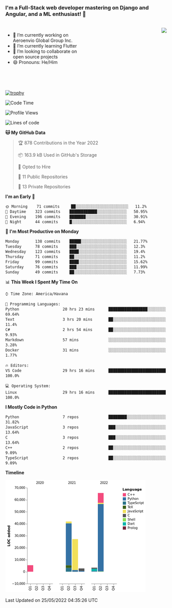 ### I'm a Full-Stack web developer mastering on Django and Angular, and a ML enthusiast!  👋

<br/>

<img align="right" height="250"  src="https://media1.giphy.com/media/qgQUggAC3Pfv687qPC/giphy.gif?cid=ecf05e470ttfxgsj072btembitu1zn4ti3t3cdyg4jo5b3by&rid=giphy.gif&ct=g" />

 <div style="width:50%">
    <ul>
      <li>🔭 I’m currently working on Aeroenvio Global Group Inc.</li>
      <li>🌱 I’m currently learning Flutter</li>
      <li>👯 I’m looking to collaborate on open source projects</li>
      <li>😄 Pronouns: He/Him</li>
<!--       <li>⚡ Fun fact: I started my first professional project for a company as web dev without knowing any JS </li> -->
    </ul>
  </div>
  
<br/><br/><br/>

[![trophy](https://github-profile-trophy.vercel.app/?username=dfg-98&row=3&column=3&theme=monokai)](https://github.com/ryo-ma/github-profile-trophy)


<!--START_SECTION:waka-->
![Code Time](http://img.shields.io/badge/Code%20Time-164%20hrs%2011%20mins-blue)

![Profile Views](http://img.shields.io/badge/Profile%20Views-4-blue)

![Lines of code](https://img.shields.io/badge/From%20Hello%20World%20I%27ve%20Written-146%20Thousand%20lines%20of%20code-blue)

**🐱 My GitHub Data** 

> 🏆 878 Contributions in the Year 2022
 > 
> 📦 163.9 kB Used in GitHub's Storage 
 > 
> 💼 Opted to Hire
 > 
> 📜 11 Public Repositories 
 > 
> 🔑 13 Private Repositories  
 > 
**I'm an Early 🐤** 

```text
🌞 Morning    71 commits     ██░░░░░░░░░░░░░░░░░░░░░░░   11.2% 
🌆 Daytime    323 commits    ████████████░░░░░░░░░░░░░   50.95% 
🌃 Evening    196 commits    ███████░░░░░░░░░░░░░░░░░░   30.91% 
🌙 Night      44 commits     █░░░░░░░░░░░░░░░░░░░░░░░░   6.94%

```
📅 **I'm Most Productive on Monday** 

```text
Monday       138 commits    █████░░░░░░░░░░░░░░░░░░░░   21.77% 
Tuesday      78 commits     ███░░░░░░░░░░░░░░░░░░░░░░   12.3% 
Wednesday    123 commits    ████░░░░░░░░░░░░░░░░░░░░░   19.4% 
Thursday     71 commits     ██░░░░░░░░░░░░░░░░░░░░░░░   11.2% 
Friday       99 commits     ████░░░░░░░░░░░░░░░░░░░░░   15.62% 
Saturday     76 commits     ███░░░░░░░░░░░░░░░░░░░░░░   11.99% 
Sunday       49 commits     ██░░░░░░░░░░░░░░░░░░░░░░░   7.73%

```


📊 **This Week I Spent My Time On** 

```text
⌚︎ Time Zone: America/Havana

💬 Programming Languages: 
Python                   20 hrs 23 mins      █████████████████░░░░░░░░   69.64% 
Text                     3 hrs 20 mins       ██░░░░░░░░░░░░░░░░░░░░░░░   11.4% 
C#                       2 hrs 54 mins       ██░░░░░░░░░░░░░░░░░░░░░░░   9.93% 
Markdown                 57 mins             ░░░░░░░░░░░░░░░░░░░░░░░░░   3.28% 
Docker                   31 mins             ░░░░░░░░░░░░░░░░░░░░░░░░░   1.77%

🔥 Editors: 
VS Code                  29 hrs 16 mins      █████████████████████████   100.0%

💻 Operating System: 
Linux                    29 hrs 16 mins      █████████████████████████   100.0%

```

**I Mostly Code in Python** 

```text
Python                   7 repos             ████████░░░░░░░░░░░░░░░░░   31.82% 
JavaScript               3 repos             ███░░░░░░░░░░░░░░░░░░░░░░   13.64% 
C                        3 repos             ███░░░░░░░░░░░░░░░░░░░░░░   13.64% 
C++                      2 repos             ██░░░░░░░░░░░░░░░░░░░░░░░   9.09% 
TypeScript               2 repos             ██░░░░░░░░░░░░░░░░░░░░░░░   9.09%

```


**Timeline**

![Chart not found](https://raw.githubusercontent.com/dfg-98/dfg-98/main/charts/bar_graph.png) 


 Last Updated on 25/05/2022 04:35:26 UTC
<!--END_SECTION:waka-->
